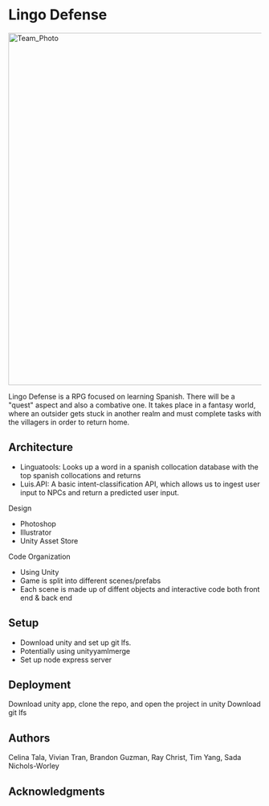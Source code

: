# Lingo Defense

<img src="https://github.co/dartmouth-cs98/21f-lingo-defense/blob/main/Images/Team_Photo.png" alt="Team_Photo" width="700"/>

Lingo Defense is a RPG focused on learning Spanish. There will be a "quest" aspect and also a combative one. It takes place in a fantasy world, where an outsider gets stuck in another realm and must complete tasks with the villagers in order to return home. 

## Architecture
* Linguatools: Looks up a word in a spanish collocation database with the top spanish collocations and returns
* Luis.API: A basic intent-classification API, which allows us to ingest user input to NPCs and return a predicted user input.

Design
* Photoshop 
* Illustrator 
* Unity Asset Store 

Code Organization
* Using Unity 
* Game is split into different scenes/prefabs 
* Each scene is made up of diffent objects and interactive code both front end & back end 


## Setup

* Download unity and set up git lfs. 
* Potentially using unityyamlmerge 
* Set up node express server

## Deployment

Download unity app, clone the repo, and open the project in unity
Download git lfs 

## Authors

Celina Tala, Vivian Tran, Brandon Guzman, Ray Christ, Tim Yang, Sada Nichols-Worley

## Acknowledgments
